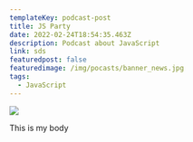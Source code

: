 ```yaml
---
templateKey: podcast-post
title: JS Party
date: 2022-02-24T18:54:35.463Z
description: Podcast about JavaScript
link: sds
featuredpost: false
featuredimage: /img/pocasts/banner_news.jpg
tags:
  - JavaScript
---
```

![](/img/pocasts/banner_news.jpg)

This is my body